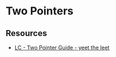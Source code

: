 # Two Pointers

## Resources

- [LC - Two Pointer Guide - yeet the leet](https://leetcode.com/tag/two-pointers/discuss/1122776/Summary-of-Sliding-Window-Patterns-for-Subarray-Substring)
